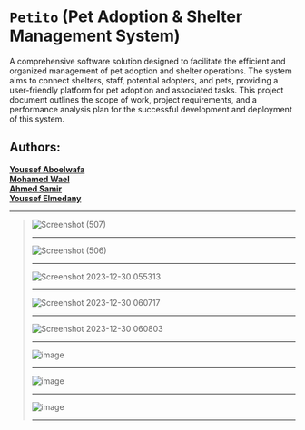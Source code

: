 # `Petito` (Pet Adoption & Shelter Management System)

 A comprehensive software solution designed to 
 facilitate the efficient and organized management of pet adoption and shelter operations. The system 
 aims to connect shelters, staff, potential adopters, and pets, providing a user-friendly platform for pet 
 adoption and associated tasks. This project document outlines the scope of work, project requirements, 
 and a performance analysis plan for the successful development and deployment of this system.

<h2>Authors:</h2>

<strong> [Youssef Aboelwafa](https://github.com/YoussefAboelwafa)</strong> <br>
<strong> [Mohamed Wael](https://github.com/mado2002)</strong> <br>
<strong> [Ahmed Samir](https://github.com/ahmedsamir459)</strong> <br>
<strong> [Youssef Elmedany](https://github.com/yousefelmedany)</strong> <br>
<hr>

> ![Screenshot (507)](https://github.com/yousefelmedany/Pet-Adoption-and-Shelter-Management-System/assets/96186143/85b423c6-2050-4fb8-ae97-fa281ca7ddff) <hr>
> ![Screenshot (506)](https://github.com/yousefelmedany/Pet-Adoption-and-Shelter-Management-System/assets/96186143/93a084b8-b856-4e0d-8d9b-35d2192d94b6) <hr>
> ![Screenshot 2023-12-30 055313](https://github.com/yousefelmedany/Pet-Adoption-and-Shelter-Management-System/assets/96186143/f38ca222-c15b-43f7-bcd8-7c32bb072115) <hr>
> ![Screenshot 2023-12-30 060717](https://github.com/yousefelmedany/Pet-Adoption-and-Shelter-Management-System/assets/96186143/15e26764-5109-45d0-9205-8cf628cf67a4)  <hr>
> ![Screenshot 2023-12-30 060803](https://github.com/yousefelmedany/Pet-Adoption-and-Shelter-Management-System/assets/96186143/83edf0f7-f6cd-4e21-8793-85d1048d8902)  <hr>
> ![image](https://github.com/yousefelmedany/Pet-Adoption-and-Shelter-Management-System/assets/96186143/58bfff4f-4c87-443d-80de-598ecf04ce53) <hr>
> ![image](https://github.com/yousefelmedany/Pet-Adoption-and-Shelter-Management-System/assets/96186143/c1e7c24e-3855-4e6d-ac3e-c185fd712530) <hr>
> ![image](https://github.com/yousefelmedany/Pet-Adoption-and-Shelter-Management-System/assets/96186143/eb4fbd5e-ae1d-4262-a4e8-5239d325f64e) <hr>
